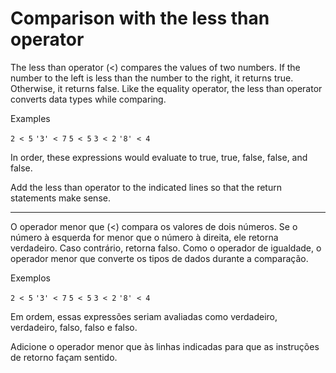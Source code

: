 # Comparison with the less than operator

The less than operator (<) compares the values of two numbers. If the number to the left is less than the number to the right, it returns true. Otherwise, it returns false. Like the equality operator, the less than operator converts data types while comparing.

Examples

`2 < 5`
`'3' < 7`
`5 < 5`
`3 < 2`
`'8' < 4`

In order, these expressions would evaluate to true, true, false, false, and false.

Add the less than operator to the indicated lines so that the return statements make sense.

---

O operador menor que (<) compara os valores de dois números. Se o número à esquerda for menor que o número à direita, ele retorna verdadeiro. Caso contrário, retorna falso. Como o operador de igualdade, o operador menor que converte os tipos de dados durante a comparação.

Exemplos

`2 < 5`
`'3' < 7`
`5 < 5`
`3 < 2`
`'8' < 4`

Em ordem, essas expressões seriam avaliadas como verdadeiro, verdadeiro, falso, falso e falso.

Adicione o operador menor que às linhas indicadas para que as instruções de retorno façam sentido.